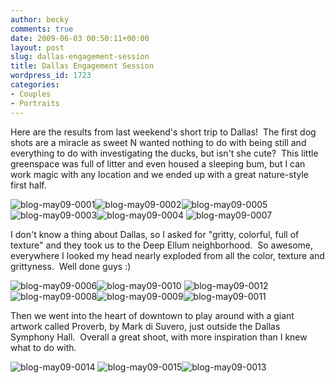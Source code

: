 ```yaml
---
author: becky
comments: true
date: 2009-06-03 00:50:11+00:00
layout: post
slug: dallas-engagement-session
title: Dallas Engagement Session
wordpress_id: 1723
categories:
- Couples
- Portraits
---
```


Here are the results from last weekend's short trip to Dallas!  The first dog shots are a miracle as sweet N wanted nothing to do with being still and everything to do with investigating the ducks, but isn't she cute?  This little greenspace was full of litter and even housed a sleeping bum, but I can work magic with any location and we ended up with a great nature-style first half.




![blog-may09-0001](http://beta.beckyjenson.com/wp-content/uploads/2009/06/blog-may09-0001.jpg)![blog-may09-0002](http://beta.beckyjenson.com/wp-content/uploads/2009/06/blog-may09-0002.jpg)![blog-may09-0005](http://beta.beckyjenson.com/wp-content/uploads/2009/06/blog-may09-0005.jpg)![blog-may09-0003](http://beta.beckyjenson.com/wp-content/uploads/2009/06/blog-may09-0003.jpg)![blog-may09-0004](http://beta.beckyjenson.com/wp-content/uploads/2009/06/blog-may09-0004.jpg) ![blog-may09-0007](http://beta.beckyjenson.com/wp-content/uploads/2009/06/blog-may09-0007.jpg)




I don't know a thing about Dallas, so I asked for "gritty, colorful, full of texture" and they took us to the Deep Ellum neighborhood.  So awesome, everywhere I looked my head nearly exploded from all the color, texture and grittyness.  Well done guys :)




![blog-may09-0006](http://beta.beckyjenson.com/wp-content/uploads/2009/06/blog-may09-0006.jpg)![blog-may09-0010](http://beta.beckyjenson.com/wp-content/uploads/2009/06/blog-may09-0010.jpg) ![blog-may09-0012](http://beta.beckyjenson.com/wp-content/uploads/2009/06/blog-may09-0012.jpg)![blog-may09-0008](http://beta.beckyjenson.com/wp-content/uploads/2009/06/blog-may09-0008.jpg)![blog-may09-0009](http://beta.beckyjenson.com/wp-content/uploads/2009/06/blog-may09-0009.jpg)![blog-may09-0011](http://beta.beckyjenson.com/wp-content/uploads/2009/06/blog-may09-0011.jpg)




Then we went into the heart of downtown to play around with a giant artwork called Proverb, by Mark di Suvero, just outside the Dallas Symphony Hall.  Overall a great shoot, with more inspiration than I knew what to do with.




![blog-may09-0014](http://beta.beckyjenson.com/wp-content/uploads/2009/06/blog-may09-0014.jpg) ![blog-may09-0015](http://beta.beckyjenson.com/wp-content/uploads/2009/06/blog-may09-0015.jpg)![blog-may09-0013](http://beta.beckyjenson.com/wp-content/uploads/2009/06/blog-may09-0013.jpg)
